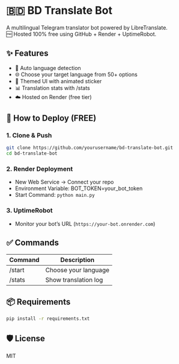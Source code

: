 # 🇧🇩 BD Translate Bot

A multilingual Telegram translator bot powered by LibreTranslate.  
🆓 Hosted 100% free using GitHub + Render + UptimeRobot.

## ✨ Features

- 🧠 Auto language detection
- 🌐 Choose your target language from 50+ options
- 🎨 Themed UI with animated sticker
- 📊 Translation stats with /stats
- ☁️ Hosted on Render (free tier)

## 🚀 How to Deploy (FREE)

### 1. Clone & Push

```bash
git clone https://github.com/yourusername/bd-translate-bot.git
cd bd-translate-bot
```

### 2. Render Deployment

- New Web Service → Connect your repo
- Environment Variable: BOT_TOKEN=your_bot_token
- Start Command: `python main.py`

### 3. UptimeRobot

- Monitor your bot’s URL (`https://your-bot.onrender.com`)

## ✅ Commands

| Command | Description          |
|---------|----------------------|
| /start  | Choose your language |
| /stats  | Show translation log |

## 📦 Requirements

```bash
pip install -r requirements.txt
```

## 🛡 License

MIT